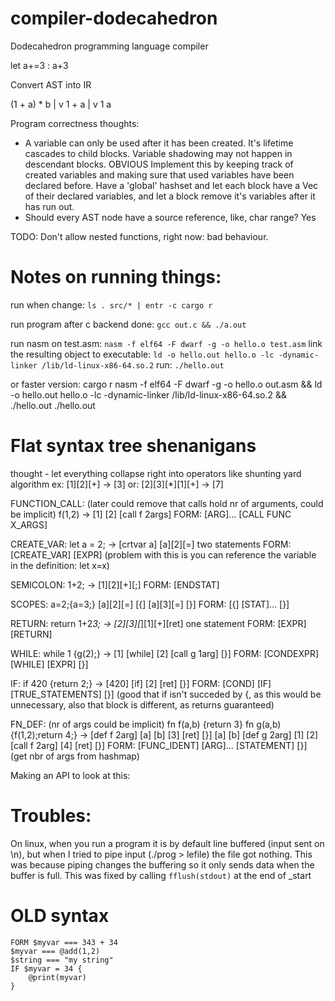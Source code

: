 # compiler-dodecahedron
Dodecahedron programming language compiler

let a+=3 : a+3

Convert AST into IR

(1 + a) * b
    |
    v
    1 + a
     |
     v
    1
       a


Program correctness thoughts:
 - A variable can only be used after it has been created. It's lifetime cascades to child blocks. Variable shadowing may not happen in descendant blocks. OBVIOUS
   Implement this by keeping track of created variables and making sure that used variables have been declared before. Have a 'global' hashset and
   let each block have a Vec of their declared variables, and let a block remove it's variables after it has run out.
- Should every AST node have a source reference, like, char range? Yes

TODO: Don't allow nested functions, right now: bad behaviour.

# Notes on running things:
run when change: `ls . src/* | entr -c cargo r`

run program after c backend done:
    `gcc out.c && ./a.out`

run nasm on test.asm:
    `nasm -f elf64 -F dwarf -g -o hello.o test.asm`
link the resulting object to executable:
    `ld -o hello.out hello.o -lc -dynamic-linker /lib/ld-linux-x86-64.so.2`
run: `./hello.out`

or faster version:
cargo r
nasm -f elf64 -F dwarf -g -o hello.o out.asm && ld -o hello.out hello.o -lc -dynamic-linker /lib/ld-linux-x86-64.so.2 && ./hello.out
./hello.out

# Flat syntax tree shenanigans
thought - let everything collapse right into operators like shunting yard algorithm
ex: [1][2][+] -> [3]
or: [2][3][*][1][+] -> [7]

FUNCTION_CALL: (later could remove that calls hold nr of arguments, could be implicit)
f(1,2)
 -> [1] [2] [call f 2args]
 FORM: [ARG]... [CALL FUNC X_ARGS]

CREATE_VAR:
let a = 2;
 ->  [crtvar a] [a][2][=]           two statements
FORM: [CREATE_VAR] [EXPR]
(problem with this is you can reference the variable in the definition: let x=x)

SEMICOLON:
1+2;
 -> [1][2][+][;]
FORM: [ENDSTAT]

SCOPES:
a=2;{a=3;}
[a][2][=] [{] [a][3][=] [}]
FORM: [{] [STAT]... [}]

RETURN:
return 1+2*3;
->   [2][3][*][1][+][ret]       one statement
FORM: [EXPR] [RETURN]

WHILE:
while 1 {g(2);}
->  [1] [while] [2] [call g 1arg] [}]
FORM: [CONDEXPR] [WHILE] [EXPR] [}]

IF:
if 420 {return 2;}
->    [420] [if] [2] [ret] [}]
FORM: [COND] [IF] [TRUE_STATEMENTS] [}]
(good that if isn't succeded by {, as this would be unnecessary, also that block is different, as returns guaranteed)

FN_DEF: (nr of args could be implicit)
fn f(a,b) {return 3} fn g(a,b) {f(1,2);return 4;}
->  [def f 2arg] [a] [b] [3] [ret] [}]  [a] [b] [def g 2arg] [1] [2] [call f 2arg] [4] [ret] [}]
FORM:  [FUNC_IDENT] [ARG]... [STATEMENT] [}]
(get nbr of args from hashmap)

Making an API to look at this:

# Troubles:
On linux, when you run a program it is by default line buffered (input sent on \n),
but when I tried to pipe input (./prog > lefile) the file got nothing.
This was because piping changes the buffering so it only sends data when the buffer is full.
This was fixed by calling `fflush(stdout)` at the end of _start

# OLD syntax
```
FORM $myvar === 343 + 34
$myvar === @add(1,2)
$string === "my string"
IF $myvar = 34 {
    @print(myvar)
}
```

